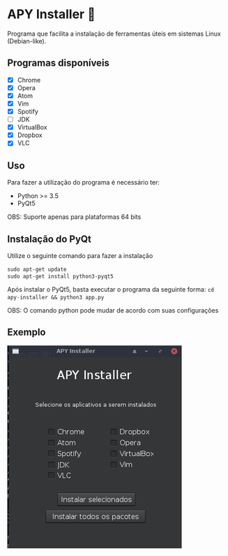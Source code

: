 # APY Installer :wrench:
Programa que facilita a instalação de ferramentas úteis em sistemas Linux (Debian-like).

## Programas disponíveis

- [X] Chrome
- [X] Opera
- [X] Atom
- [X] Vim
- [X] Spotify
- [ ] JDK
- [X] VirtualBox
- [X] Dropbox
- [X] VLC

## Uso

Para fazer a utilização do programa é necessário ter:
- Python >= 3.5
- PyQt5

OBS: Suporte apenas para plataformas 64 bits

## Instalação do PyQt

Utilize o seguinte comando para fazer a instalação
```shell
sudo apt-get update
sudo apt-get install python3-pyqt5
```

Após instalar o PyQt5, basta executar o programa da seguinte forma: <code>cd apy-installer && python3 app.py</code>

OBS: O comando python pode mudar de acordo com suas configurações

## Exemplo
![alt text](images/example.png "Exemplo 1")
